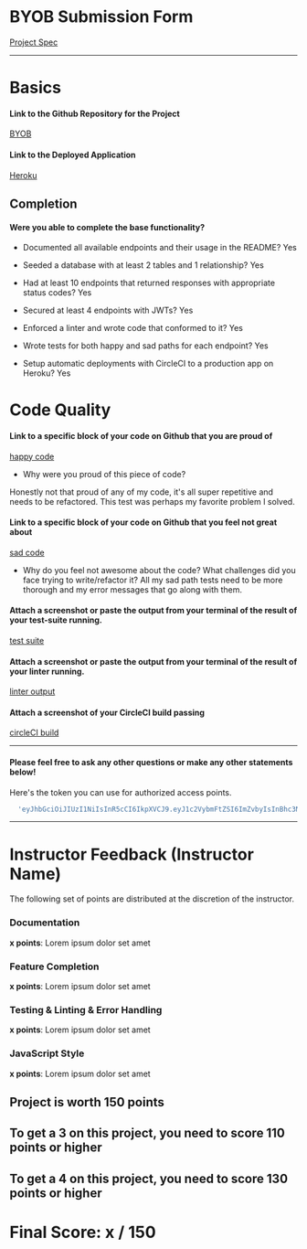# BYOB Submission Form

[Project Spec](http://frontend.turing.io/projects/build-your-own-backend.html)

------

# Basics

#### Link to the Github Repository for the Project
[BYOB](https://github.com/kellymiller6/byob)

#### Link to the Deployed Application
[Heroku](https://km-build-your-own-backend.herokuapp.com/)


## Completion

#### Were you able to complete the base functionality?

* Documented all available endpoints and their usage in the README?
Yes

* Seeded a database with at least 2 tables and 1 relationship?
Yes

* Had at least 10 endpoints that returned responses with appropriate status codes?
Yes

* Secured at least 4 endpoints with JWTs?
Yes

* Enforced a linter and wrote code that conformed to it?
Yes

* Wrote tests for both happy and sad paths for each endpoint?
Yes

* Setup automatic deployments with CircleCI to a production app on Heroku?
Yes

# Code Quality

#### Link to a specific block of your code on Github that you are proud of
[happy code](https://github.com/kellymiller6/byob/blob/master/test/routes.spec.js#L433-L451)

* Why were you proud of this piece of code?

Honestly not that proud of any of my code, it's all super repetitive and needs to be
refactored. This test was perhaps my favorite problem I solved.

#### Link to a specific block of your code on Github that you feel not great about
[sad code](https://github.com/kellymiller6/byob/blob/master/test/routes.spec.js#L288-L299)

* Why do you feel not awesome about the code? What challenges did you face trying to write/refactor it?
All my sad path tests need to be more thorough and my error messages that go along with them.

#### Attach a screenshot or paste the output from your terminal of the result of your test-suite running.

[test suite](http://i.imgur.com/yyvJTsc.png)

#### Attach a screenshot or paste the output from your terminal of the result of your linter running.

[linter output](http://i.imgur.com/EPKXMje.png)

#### Attach a screenshot of your CircleCI build passing

[circleCI build](http://i.imgur.com/V2vyvj4.png)

-----

#### Please feel free to ask any other questions or make any other statements below!

Here's the token you can use for authorized access points.
```JavaScript
  'eyJhbGciOiJIUzI1NiIsInR5cCI6IkpXVCJ9.eyJ1c2VybmFtZSI6ImZvbyIsInBhc3N3b3JkIjoiYmFyIiwiaWF0IjoxNTAwMDAyNDg3LCJleHAiOjE1MDA4NjY0ODd9.K8aKPKad7bmfOvmPYrSnNT4ve34py4IrbMKKQNwFTcg'
  ```

-----


# Instructor Feedback (Instructor Name)

The following set of points are distributed at the discretion of the instructor.

### Documentation

**x points**: Lorem ipsum dolor set amet

### Feature Completion

**x points**: Lorem ipsum dolor set amet

### Testing & Linting & Error Handling

**x points**: Lorem ipsum dolor set amet

### JavaScript Style

**x points**: Lorem ipsum dolor set amet


## Project is worth 150 points

## To get a 3 on this project, you need to score 110 points or higher
## To get a 4 on this project, you need to score 130 points or higher

# Final Score: x / 150

